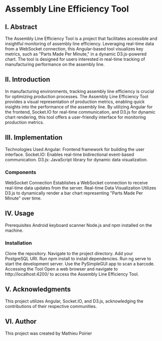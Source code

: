# Assembly Line Efficiency Tool
## I. Abstract
The Assembly Line Efficiency Tool is a project that facilitates accessible and insightful monitoring of assembly line efficiency. Leveraging real-time data from a WebSocket connection, this Angular-based tool visualizes key metrics, such as "Parts Made Per Minute," in a dynamic D3.js-powered chart. The tool is designed for users interested in real-time tracking of manufacturing performance on the assembly line.

## II. Introduction
In manufacturing environments, tracking assembly line efficiency is crucial for optimizing production processes. The Assembly Line Efficiency Tool provides a visual representation of production metrics, enabling quick insights into the performance of the assembly line. By utilizing Angular for the frontend, Socket.IO for real-time communication, and D3.js for dynamic chart rendering, this tool offers a user-friendly interface for monitoring production metrics.

## III. Implementation
Technologies Used
Angular: Frontend framework for building the user interface.
Socket.IO: Enables real-time bidirectional event-based communication.
D3.js: JavaScript library for dynamic data visualization.
### Components
WebSocket Connection
Establishes a WebSocket connection to receive real-time data updates from the server.
Real-time Data Visualization
Utilizes D3.js to dynamically render a bar chart representing "Parts Made Per Minute" over time.

## IV. Usage
Prerequisites
Android keyboard scanner
Node.js and npm installed on the machine.
### Installation
Clone the repository.
Navigate to the project directory.
Add your PostgreSQL URI.
Run npm install to install dependencies.
Run ng serve to start the development server.
Use the PySimpleGUI app to scan a barcode.
Accessing the Tool
Open a web browser and navigate to http://localhost:4200/ to access the Assembly Line Efficiency Tool.

## V. Acknowledgments
This project utilizes Angular, Socket.IO, and D3.js, acknowledging the contributions of their respective communities.

## VI. Author
This project was created by Mathieu Poirier
